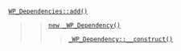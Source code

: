 <p><code><a href="https://developer.wordpress.org/reference/classes/wp_dependencies/add/">WP_Dependencies::add()</a></code></p>

<blockquote>

> [`new _WP_Dependency()`](https://developer.wordpress.org/reference/classes/_wp_dependency/)
> 
>> [`_WP_Dependency::__construct()`](https://developer.wordpress.org/reference/classes/_wp_dependency/__construct/)

</blockquote>